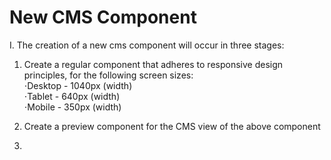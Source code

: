# New CMS Component

I. The creation of a new cms component will occur in three stages:

1. Create a regular component that adheres to responsive design principles, for the following screen sizes: <br>
⋅Desktop - 1040px (width) <br>
⋅Tablet - 640px  (width) <br>
⋅Mobile - 350px  (width) <br>

2. Create a preview component for the CMS view of the above component

3.  
